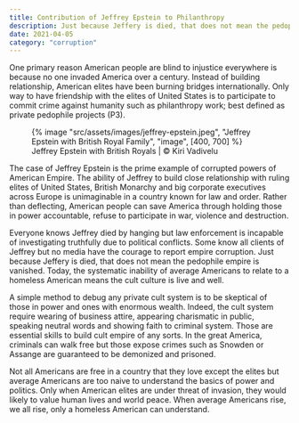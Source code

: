 ```yaml
---
title: Contribution of Jeffrey Epstein to Philanthropy
description: Just because Jeffery is died, that does not mean the pedophile empire is vanished but no media have the courage to report empire corruption
date: 2021-04-05
category: "corruption"
---
```


One primary reason American people are blind to injustice everywhere is because no one invaded America over a century. Instead of building relationship, American elites have been burning bridges internationally. Only way to have friendship with the elites of United States is to participate to commit crime against humanity such as philanthropy work; best defined as private pedophile projects (P3).

<!-- excerpt -->

<figure>
{% image "src/assets/images/jeffrey-epstein.jpeg", "Jeffrey Epstein with British Royal Family", "image", [400, 700] %}
<figcaption>Jeffrey Epstein with British Royals | © Kiri Vadivelu</figcaption>
</figure>

The case of Jeffrey Epstein is the prime example of corrupted powers of American Empire. The ability of Jeffrey to build close relationship with ruling elites of United States, British Monarchy and big corporate executives across Europe is unimaginable in a country known for law and order. Rather than deflecting, American people can save America through holding those in power accountable, refuse to participate in war, violence and destruction.

Everyone knows Jeffrey died by hanging but law enforcement is incapable of investigating truthfully due to political conflicts. Some know all clients of Jeffrey but no media have the courage to report empire corruption. Just because Jeffery is died, that does not mean the pedophile empire is vanished. Today, the systematic inability of average Americans to relate to a homeless American means the cult culture is live and well.

A simple method to debug any private cult system is to be skeptical of those in power and ones with enormous wealth. Indeed, the cult system require wearing of business attire, appearing charismatic in public, speaking neutral words and showing faith to criminal system. Those are essential skills to build cult empire of any sorts. In the great America, criminals can walk free but those expose crimes such as Snowden or Assange are guaranteed to be demonized and prisoned.

Not all Americans are free in a country that they love except the elites but average Americans are too naive to understand the basics of power and politics. Only when American elites are under threat of invasion, they would likely to value human lives and world peace. When average Americans rise, we all rise, only a homeless American can understand.
